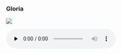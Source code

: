 ### Gloria

![](./mass-vii-gloria.jpg)

<audio src="https://storage.googleapis.com/kyriale/djc_07_gloria_mp3_1.mp3" preload="none" controls="controls"></audio>
